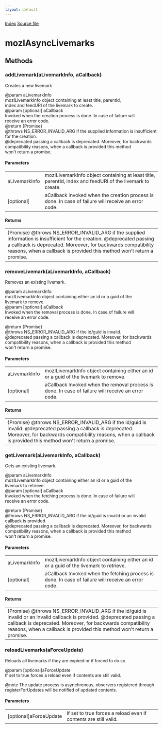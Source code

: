 ```yaml
---
layout: default
---
```

<div id='links'><a href="../index.html">Index</a>
<a href="http://dxr.mozilla.org/mozilla-central/source/toolkit/components/places/mozIAsyncLivemarks.idl">Source file</a>
</div>

# mozIAsyncLivemarks #

## Methods ##

### addLivemark(aLivemarkInfo, aCallback) ###
  
Creates a new livemark  
  
@param aLivemarkInfo  
       mozILivemarkInfo object containing at least title, parentId,  
       index and feedURI of the livemark to create.  
@param [optional] aCallback  
       Invoked when the creation process is done.  In case of failure will  
       receive an error code.  
@return {Promise}  
@throws NS_ERROR_INVALID_ARG if the supplied information is insufficient  
        for the creation.  
@deprecated passing a callback is deprecated. Moreover, for backwards  
            compatibility reasons, when a callback is provided this method  
            won't return a promise.  
  

#### Parameters ####

<table>

<tr>
<td>aLivemarkInfo</td>
<td>       mozILivemarkInfo object containing at least title, parentId,  
       index and feedURI of the livemark to create.  
</td>
</tr>

<tr>
<td>[optional]</td>
<td>aCallback  
       Invoked when the creation process is done.  In case of failure will  
       receive an error code.  
</td>
</tr>

</table>

#### Returns ####

<table>

<tr>
<td>{Promise}  
@throws NS_ERROR_INVALID_ARG if the supplied information is insufficient  
        for the creation.  
@deprecated passing a callback is deprecated. Moreover, for backwards  
            compatibility reasons, when a callback is provided this method  
            won't return a promise.  
</td>
</tr>

</table>

### removeLivemark(aLivemarkInfo, aCallback) ###
  
Removes an existing livemark.  
  
@param aLivemarkInfo  
       mozILivemarkInfo object containing either an id or a guid of the  
       livemark to remove.  
@param [optional] aCallback  
       Invoked when the removal process is done.  In case of failure will  
       receive an error code.  
  
@return {Promise}  
@throws NS_ERROR_INVALID_ARG if the id/guid is invalid.  
@deprecated passing a callback is deprecated. Moreover, for backwards  
            compatibility reasons, when a callback is provided this method  
            won't return a promise.  
  

#### Parameters ####

<table>

<tr>
<td>aLivemarkInfo</td>
<td>       mozILivemarkInfo object containing either an id or a guid of the  
       livemark to remove.  
</td>
</tr>

<tr>
<td>[optional]</td>
<td>aCallback  
       Invoked when the removal process is done.  In case of failure will  
       receive an error code.  
</td>
</tr>

</table>

#### Returns ####

<table>

<tr>
<td>{Promise}  
@throws NS_ERROR_INVALID_ARG if the id/guid is invalid.  
@deprecated passing a callback is deprecated. Moreover, for backwards  
            compatibility reasons, when a callback is provided this method  
            won't return a promise.  
</td>
</tr>

</table>

### getLivemark(aLivemarkInfo, aCallback) ###
  
Gets an existing livemark.  
  
@param aLivemarkInfo  
       mozILivemarkInfo object containing either an id or a guid of the  
       livemark to retrieve.  
@param [optional] aCallback  
       Invoked when the fetching process is done.  In case of failure will  
       receive an error code.  
  
@return {Promise}  
@throws NS_ERROR_INVALID_ARG if the id/guid is invalid or an invalid  
        callback is provided.  
@deprecated passing a callback is deprecated. Moreover, for backwards  
            compatibility reasons, when a callback is provided this method  
            won't return a promise.  
  

#### Parameters ####

<table>

<tr>
<td>aLivemarkInfo</td>
<td>       mozILivemarkInfo object containing either an id or a guid of the  
       livemark to retrieve.  
</td>
</tr>

<tr>
<td>[optional]</td>
<td>aCallback  
       Invoked when the fetching process is done.  In case of failure will  
       receive an error code.  
</td>
</tr>

</table>

#### Returns ####

<table>

<tr>
<td>{Promise}  
@throws NS_ERROR_INVALID_ARG if the id/guid is invalid or an invalid  
        callback is provided.  
@deprecated passing a callback is deprecated. Moreover, for backwards  
            compatibility reasons, when a callback is provided this method  
            won't return a promise.  
</td>
</tr>

</table>

### reloadLivemarks(aForceUpdate) ###
  
Reloads all livemarks if they are expired or if forced to do so.  
  
@param [optional]aForceUpdate  
       If set to true forces a reload even if contents are still valid.  
  
@note The update process is asynchronous, observers registered through  
      registerForUpdates will be notified of updated contents.  
  

#### Parameters ####

<table>

<tr>
<td>[optional]aForceUpdate</td>
<td>       If set to true forces a reload even if contents are still valid.  
</td>
</tr>

</table>

